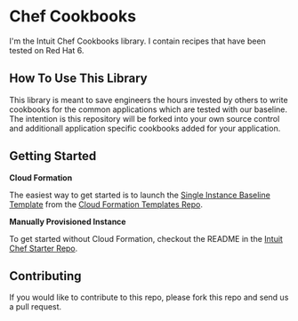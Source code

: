 Chef Cookbooks
==============

I'm the Intuit Chef Cookbooks library.  I contain recipes that have been tested on Red Hat 6.

How To Use This Library
-----------------------

This library is meant to save engineers the hours invested by others to write cookbooks for the common applications which are tested with our baseline.  The intention is this repository will be forked into your own source control and additionall application specific cookbooks added for your application.

Getting Started
---------------

**Cloud Formation**

The easiest way to get started is to launch the [Single Instance Baseline Template](https://github.com/live-community/cloud_formation_templates/blob/master/vpc/all-in-one/baseline/single_instance.json) from the [Cloud Formation Templates Repo](https://github.com/live-community/cloud_formation_templates). 

**Manually Provisioned Instance**

To get started without Cloud Formation, checkout the README in the [Intuit Chef Starter Repo](https://github.com/live-community/chef-repo/blob/master/README.md).


Contributing
------------
If you would like to contribute to this repo, please fork this repo and send us a pull request.
